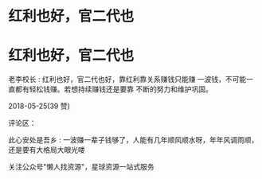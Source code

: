 # 红利也好，官二代也

# 红利也好，官二代也

老李校长 : 红利也好，官二代也好，靠红利靠关系赚钱只能赚 一波钱，不可能一直都有轻松钱赚。若想持续赚钱还是要靠 不断的努力和维护巩固。

2018-05-25(39 赞)

评论区：

此心安处是吾乡 : 一波赚一辈子钱够了，人能有几年顺风顺水呀，年年风调雨顺，还是要有大格局大眼光喽

关注公众号"懒人找资源"，星球资源一站式服务